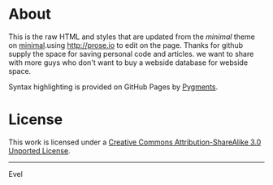 # About

This is the raw HTML and styles that are updated from the *minimal* theme on [minimal](https://github.com/orderedlist/minimal).using http://prose.io to edit on the page. Thanks for github supply the space for saving personal code and articles. we want to share with more guys who don't want to buy a webside database for webside space.

Syntax highlighting is provided on GitHub Pages by [Pygments](http://pygments.org).

# License

This work is licensed under a [Creative Commons Attribution-ShareAlike 3.0 Unported License](http://creativecommons.org/licenses/by-sa/3.0/).

---

Evel
